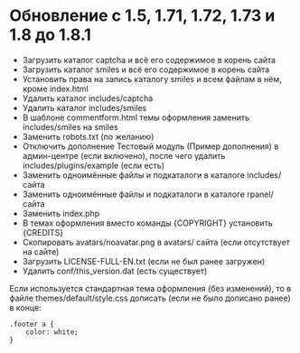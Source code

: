 Обновление с 1.5, 1.71, 1.72, 1.73 и 1.8 до 1.8.1
=================================================

* Загрузить каталог captcha и всё его содержимое в корень сайта
* Загрузить каталог smiles и всё его содержимое в корень сайта
* Установить права на запись каталогу smiles и всем файлам в нём, кроме index.html
* Удалить каталог includes/captcha
* Удалить каталог includes/smiles
* В шаблоне commentform.html темы оформления заменить includes/smiles на smiles
* Заменить robots.txt (по желанию)
* Отключить дополнение Тестовый модуль (Пример дополнения) в админ-центре (если включено), после чего удалить includes/plugins/example (если есть)
* Заменить одноимённые файлы и подкаталоги в каталоге includes/ сайта
* Заменить одноимённые файлы и подкаталоги в каталоге rpanel/ сайта
* Заменить index.php
* В темах оформления вместо команды {COPYRIGHT} установить {CREDITS}
* Скопировать avatars/noavatar.png в avatars/ сайта (если отсутствует на сайте)
* Загрузить LICENSE-FULL-EN.txt (если не был ранее загружен)
* Удалить conf/this_version.dat (есть существует)

Если используется стандартная тема оформления (без изменений), то в файле themes/default/style.css дописать (если не было дописано ранее) в конце:

	.footer a {
        color: white;
    }
